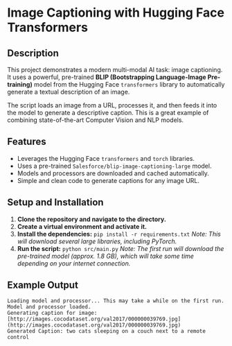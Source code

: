 # Image Captioning with Hugging Face Transformers

## Description
This project demonstrates a modern multi-modal AI task: image captioning. It uses a powerful, pre-trained **BLIP (Bootstrapping Language-Image Pre-training)** model from the Hugging Face `transformers` library to automatically generate a textual description of an image.

The script loads an image from a URL, processes it, and then feeds it into the model to generate a descriptive caption. This is a great example of combining state-of-the-art Computer Vision and NLP models.

## Features
-   Leverages the Hugging Face `transformers` and `torch` libraries.
-   Uses a pre-trained `Salesforce/blip-image-captioning-large` model.
-   Models and processors are downloaded and cached automatically.
-   Simple and clean code to generate captions for any image URL.

## Setup and Installation

1.  **Clone the repository and navigate to the directory.**
2.  **Create a virtual environment and activate it.**
3.  **Install the dependencies:** `pip install -r requirements.txt`
    *Note: This will download several large libraries, including PyTorch.*
4.  **Run the script:** `python src/main.py`
    *Note: The first run will download the pre-trained model (approx. 1.8 GB), which will take some time depending on your internet connection.*

## Example Output
```
Loading model and processor... This may take a while on the first run.
Model and processor loaded.
Generating caption for image: [http://images.cocodataset.org/val2017/000000039769.jpg](http://images.cocodataset.org/val2017/000000039769.jpg)
Generated Caption: two cats sleeping on a couch next to a remote control
```
